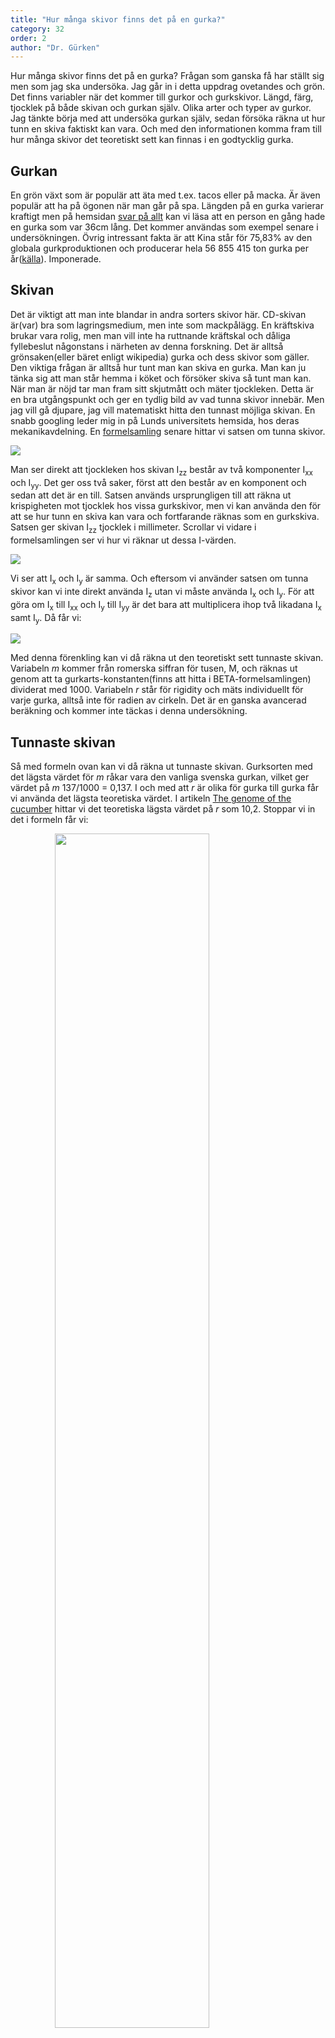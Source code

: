 ```yaml
---
title: "Hur många skivor finns det på en gurka?"
category: 32
order: 2
author: "Dr. Gürken"
---
```


Hur många skivor finns det på en gurka? Frågan som ganska få har ställt sig men som jag ska undersöka. Jag går in i detta uppdrag ovetandes och grön. Det finns variabler när det kommer till gurkor och gurkskivor. Längd, färg, tjocklek på både skivan och gurkan själv. Olika arter och typer av gurkor. Jag tänkte börja med att undersöka gurkan själv, sedan försöka räkna ut hur tunn en skiva faktiskt kan vara. Och med den informationen komma fram till hur många skivor det teoretiskt sett kan finnas i en godtycklig gurka.

## Gurkan
En grön växt som är populär att äta med t.ex. tacos eller på macka. Är även populär att ha på ögonen när man går på spa. Längden på en gurka varierar kraftigt men på hemsidan [svar på allt](https://spa.merinfo.se/question/hur-lang-ar-en-gurka) kan vi läsa att en person en gång hade en gurka som var 36cm lång. Det kommer användas som exempel senare i undersökningen. Övrig intressant fakta är att Kina står för 75,83% av den globala gurkproduktionen och producerar hela 56 855 415 ton gurka per år([källa](https://sv.wikipedia.org/wiki/Gurka)). Imponerade.

## Skivan
Det är viktigt att man inte blandar in andra sorters skivor här. CD-skivan är(var) bra som lagringsmedium, men inte som mackpålägg. En kräftskiva brukar vara rolig, men man vill inte ha ruttnande kräftskal och dåliga fyllebeslut någonstans i närheten av denna forskning. Det är alltså grönsaken(eller bäret enligt wikipedia) gurka och dess skivor som gäller. Den viktiga frågan är alltså hur tunt man kan skiva en gurka. Man kan ju tänka sig att man står hemma i köket och försöker skiva så tunt man kan. När man är nöjd tar man fram sitt skjutmått och mäter tjockleken. Detta är en bra utgångspunkt och ger en tydlig bild av vad tunna skivor innebär. Men jag vill gå djupare, jag vill matematiskt hitta den tunnast möjliga skivan. En snabb googling leder mig in på Lunds universitets hemsida, hos deras mekanikavdelning. En [formelsamling](http://www.mek.lth.se/fileadmin/mek/Education/FMEA05oFMEA15/formelsamling.pdf) senare hittar vi satsen om tunna skivor.

<img class="svg" src="https://dbuggen.s3.amazonaws.com/4_19/tunn-skiva.png">

Man ser direkt att tjockleken hos skivan I<sub>zz</sub> består av två komponenter I<sub>xx</sub> och I<sub>yy</sub>. Det ger oss två saker, först att den består av en komponent och sedan att det är en till. Satsen används ursprungligen till att räkna ut krispigheten mot tjocklek hos vissa gurkskivor, men vi kan använda den för att se hur tunn en skiva kan vara och fortfarande räknas som en gurkskiva. Satsen ger skivan I<sub>zz</sub> tjocklek i millimeter. Scrollar vi vidare i formelsamlingen ser vi hur vi räknar ut dessa I-värden.

<img class="svg" src="https://dbuggen.s3.amazonaws.com/4_19/formel-om-cirkel.png">

Vi ser att I<sub>x</sub> och I<sub>y</sub> är samma. Och eftersom vi använder satsen om tunna skivor kan vi inte direkt använda I<sub>z</sub> utan vi måste använda I<sub>x</sub> och I<sub>y</sub>. För att göra om I<sub>x</sub> till I<sub>xx</sub> och I<sub>y</sub> till I<sub>yy</sub> är det bara att multiplicera ihop två likadana I<sub>x</sub> samt I<sub>y</sub>. Då får vi:

<img class="svg" src="https://dbuggen.s3.amazonaws.com/4_19/forenkling.png">

Med denna förenkling kan vi då räkna ut den teoretiskt sett tunnaste skivan. Variabeln *m*  kommer från romerska siffran för tusen, M, och räknas ut genom att ta gurkarts-konstanten(finns att hitta i BETA-formelsamlingen) dividerat med 1000.  Variabeln *r* står för rigidity och mäts individuellt för varje gurka, alltså inte för radien av cirkeln. Det är en ganska avancerad beräkning och kommer inte täckas i denna undersökning.

## Tunnaste skivan
Så med formeln ovan kan vi då räkna ut tunnaste skivan. Gurksorten med det lägsta värdet för *m* råkar vara den vanliga svenska gurkan, vilket ger värdet på *m* 137/1000 = 0,137. I och med att *r* är olika för gurka till gurka får vi använda det lägsta teoretiska värdet. I artikeln [The genome of the cucumber](https://www.nature.com/articles/ng.475) hittar vi det teoretiska lägsta värdet på *r* som 10,2. Stoppar vi in det i formeln får vi:

<img class="svg" style="height:70%; width:70%; padding-left:14%;" src="https://dbuggen.s3.amazonaws.com/4_19/utrakning.png">

## Antal skivor på en gurka
Så för att få ut antal skivor på en gurka är det bara att dividera gurkans längd med den tunnast möjliga skivan. Allmänt blir då antalet skivor på en gurka av längd *length*:

<img class="svg" style="height:15%; width:15%; padding-left:36%" src="https://dbuggen.s3.amazonaws.com/4_19/allman-formel.png">

och för exemplet ovan:

<img class="svg" style="height:25%; width:27%; padding-left:30%" src="https://dbuggen.s3.amazonaws.com/4_19/utrakning2.png">
<br>
Och där har vi svaret, på en vanlig svensk gurka som är 36cm lång kan du teoretiskt få ut 1475 användbara gurkskivor.
